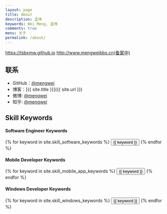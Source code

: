```yaml
---
layout: page
title: About
description: 孟伟
keywords: Wei Meng, 孟伟
comments: true
menu: 关于
permalink: /about/
---
```


https://tsbxmw.github.io
http://www.mengweibbs.cn(备案中)

## 联系

* GitHub：[@mengwei](https://github.com/tsbxmw)
* 博客：[{{ site.title }}]({{ site.url }})
* 微博: [@mengwei](http://weibo.com/jyhemw)
* 知乎: [@mengwei](http://www.zhihu.com/people/18842601728)

## Skill Keywords

#### Software Engineer Keywords
<div class="btn-inline">
    {% for keyword in site.skill_software_keywords %}
    <button class="btn btn-outline" type="button">{{ keyword }}</button>
    {% endfor %}
</div>

#### Mobile Developer Keywords
<div class="btn-inline">
    {% for keyword in site.skill_mobile_app_keywords %}
    <button class="btn btn-outline" type="button">{{ keyword }}</button>
    {% endfor %}
</div>

#### Windows Developer Keywords
<div class="btn-inline">
    {% for keyword in site.skill_windows_keywords %}
    <button class="btn btn-outline" type="button">{{ keyword }}</button>
    {% endfor %}
</div>
